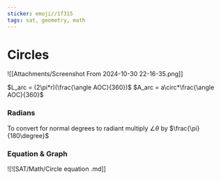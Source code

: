 ```yaml
---
sticker: emoji//1f315
tags: sat, geometry, math
---
```

# Circles

![[Attachments/Screenshot From 2024-10-30 22-16-35.png]]

$L_arc = (2\pi*r)(\frac{\angle AOC}{360})$
$A_arc = a\circ*\frac{\angle AOC}{360}$

### Radians
To convert for normal degrees to radiant multiply $\angle \theta$ by $\frac{\pi}{180\degree}$

### Equation & Graph
![![SAT/Math/Circle equation  .md]]
